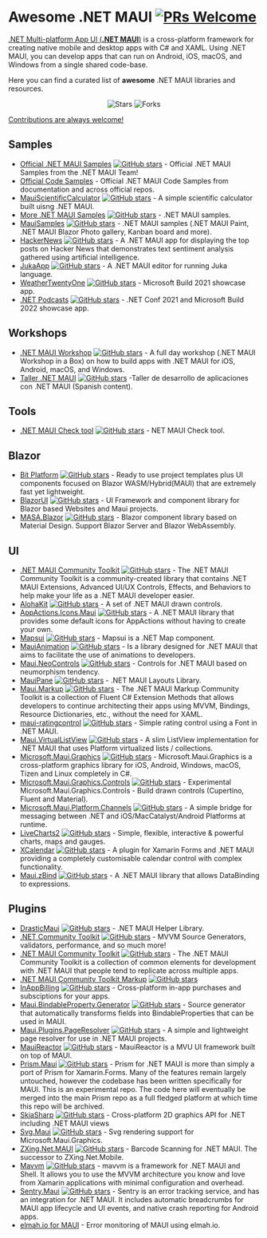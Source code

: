 # Awesome .NET MAUI [![PRs Welcome](https://img.shields.io/badge/PRs-welcome-brightgreen.svg?style=flat-square)](http://makeapullrequest.com)

[.NET Multi-platform App UI (**.NET MAUI**)](https://dot.net/maui) is a cross-platform framework for creating native mobile and desktop apps with C# and XAML. Using .NET MAUI, you can develop apps that can run on Android, iOS, macOS, and Windows from a single shared code-base.

Here you can find a curated list of **awesome** .NET MAUI libraries and resources.

<p align="center">
     <img alt="Stars" src="https://img.shields.io/github/stars/jsuarezruiz/awesome-dotnet-maui?style=flat-square&color=blue" />  
     <img alt="Forks" src="https://img.shields.io/github/forks/jsuarezruiz/awesome-dotnet-maui?style=flat-square&color=green" />
</p>

[Contributions are always welcome!](CONTRIBUTING.md)

## Samples

- [Official .NET MAUI Samples](https://github.com/dotnet/maui-samples) [![GitHub stars](https://img.shields.io/github/stars/dotnet/maui-samples?style=flat-square)](https://github.com/dotnet/maui-samples/stargazers) - Official .NET MAUI Samples from the .NET MAUI Team!
- [Official Code Samples](https://docs.microsoft.com/samples/browse/?expanded=dotnet&products=dotnet-maui) - Official .NET MAUI Code Samples from documentation and across official repos.
- [MauiScientificCalculator](https://github.com/naweed/MauiScientificCalculator) [![GitHub stars](https://img.shields.io/github/stars/naweed/MauiScientificCalculator?style=flat-square)](https://github.com/naweed/MauiScientificCalculator/stargazers) - A simple scientific calculator built uisng .NET MAUI.
- [More .NET MAUI Samples](https://github.com/jsuarezruiz/dotnet-maui-samples) [![GitHub stars](https://img.shields.io/github/stars/jsuarezruiz/dotnet-maui-samples?style=flat-square)](https://github.com/jsuarezruiz/dotnet-maui-samples/stargazers) - .NET MAUI samples.
- [MauiSamples](https://github.com/VladislavAntonyuk/MauiSamples) [![GitHub stars](https://img.shields.io/github/stars/VladislavAntonyuk/MauiSamples?style=flat-square)](https://github.com/VladislavAntonyuk/MauiSamples/stargazers) - .NET MAUI samples (.NET MAUI Paint, .NET MAUI Blazor Photo gallery, Kanban board and more).
- [HackerNews](https://github.com/brminnick/HackerNews) [![GitHub stars](https://img.shields.io/github/stars/brminnick/HackerNews?style=flat-square)](https://github.com/brminnick/HackerNews/stargazers) - A .NET MAUI app for displaying the top posts on Hacker News that demonstrates text sentiment analysis gathered using artificial intelligence.
- [JukaApp](https://github.com/jukaLang/jukaApp) [![GitHub stars](https://img.shields.io/github/stars/jukaLang/jukaApp?style=flat-square)](https://github.com/jukaLang/jukaApp/stargazers) - A .NET MAUI editor for running Juka language.
- [WeatherTwentyOne](https://github.com/davidortinau/WeatherTwentyOne/) [![GitHub stars](https://img.shields.io/github/stars/davidortinau/WeatherTwentyOne?style=flat-square)](https://github.com/davidortinau/WeatherTwentyOne/stargazers) - Microsoft Build 2021 showcase app.
- [.NET Podcasts](https://github.com/microsoft/dotnet-podcasts/) [![GitHub stars](https://img.shields.io/github/stars/microsoft/dotnet-podcasts?style=flat-square)](https://github.com/microsoft/dotnet-podcasts/stargazers) - .NET Conf 2021 and Microsoft Build 2022 showcase app.

## Workshops

- [.NET MAUI Workshop](https://github.com/dotnet-presentations/dotnet-maui-workshop) [![GitHub stars](https://img.shields.io/github/stars/dotnet-presentations/dotnet-maui-workshop?style=flat-square)](https://github.com/dotnet-presentations/dotnet-maui-workshop/stargazers) - A full day workshop (.NET MAUI Workshop in a Box) on how to build apps with .NET MAUI for iOS, Android, macOS, and Windows.
- [Taller .NET MAUI](https://github.com/jsuarezruiz/taller-dotnet-maui) [![GitHub stars](https://img.shields.io/github/stars/jsuarezruiz/taller-dotnet-maui?style=flat-square)](https://github.com/jsuarezruiz/taller-dotnet-maui/stargazers) -Taller de desarrollo de aplicaciones con .NET MAUI (Spanish content).

## Tools

- [.NET MAUI Check tool](https://github.com/Redth/dotnet-maui-check) [![GitHub stars](https://img.shields.io/github/stars/Redth/dotnet-maui-check?style=flat-square)](https://github.com/Redth/dotnet-maui-check/stargazers) - NET MAUI Check tool.

## Blazor

- [Bit Platform](https://github.com/bitfoundation/bitplatform) [![GitHub stars](https://img.shields.io/github/stars/bitfoundation/bitplatform?style=flat-square)](https://github.com/bitfoundation/bitplatform/stargazers) - Ready to use project templates plus UI components focused on Blazor WASM/Hybrid(MAUI) that are extremely fast yet lightweight.
- [BlazorUI](https://github.com/StoicDreams/BlazorUI) [![GitHub stars](https://img.shields.io/github/stars/StoicDreams/BlazorUI?style=flat-square)](https://github.com/StoicDreams/BlazorUI/stargazers) - UI Framework and component library for Blazor based Websites and Maui projects.
- [MASA.Blazor](https://github.com/BlazorComponent/MASA.Blazor) [![GitHub stars](https://img.shields.io/github/stars/BlazorComponent/MASA.Blazor?style=flat-square)](https://github.com/BlazorComponent/MASA.Blazor/stargazers) - Blazor component library based on Material Design. Support Blazor Server and Blazor WebAssembly.

## UI

- [.NET MAUI Community Toolkit](https://github.com/CommunityToolkit/Maui) [![GitHub stars](https://img.shields.io/github/stars/CommunityToolkit/Maui?style=flat-square)](https://github.com/CommunityToolkit/Maui/stargazers) - The .NET MAUI Community Toolkit is a community-created library that contains .NET MAUI Extensions, Advanced UI/UX Controls, Effects, and Behaviors to help make your life as a .NET MAUI developer easier. 
- [AlohaKit](https://github.com/jsuarezruiz/AlohaKit) [![GitHub stars](https://img.shields.io/github/stars/jsuarezruiz/AlohaKit?style=flat-square)](https://github.com/jsuarezruiz/AlohaKit/stargazers) - A set of .NET MAUI drawn controls.
- [AppActions.Icons.Maui](https://github.com/adenearnshaw/AppActions.Icons.Maui) [![GitHub stars](https://img.shields.io/github/stars/adenearnshaw/AppActions.Icons.Maui?style=flat-square)](https://github.adenearnshaw/AppActions.Icons.Maui/stargazers) - A .NET MAUI library that provides some default icons for AppActions without having to create your own.
- [Mapsui](https://github.com/Mapsui/Mapsui) [![GitHub stars](https://img.shields.io/github/stars/Mapsui/Mapsui?style=flat-square)](https://github.Mapsui/Mapsui/stargazers) - Mapsui is a .NET Map component.
- [MauiAnimation](https://github.com/jsuarezruiz/MauiAnimation) [![GitHub stars](https://img.shields.io/github/stars/jsuarezruiz/MauiAnimation?style=flat-square)](https://github.jsuarezruiz/MauiAnimation/stargazers) - Is a library designed for .NET MAUI that aims to facilitate the use of animations to developers.
- [Maui.NeoControls](https://github.com/felipebaltazar/Maui.NeoControls) [![GitHub stars](https://img.shields.io/github/stars/felipebaltazar/Maui.NeoControls?style=flat-square)](https://github.felipebaltazar/Maui.NeoControls/stargazers) - Controls for .NET MAUI based on neumorphism tendency.
- [MauiPane](https://github.com/jsuarezruiz/MauiPane) [![GitHub stars](https://img.shields.io/github/stars/jsuarezruiz/MauiPane?style=flat-square)](https://github.jsuarezruiz/MauiPane/stargazers) - .NET MAUI Layouts Library.
- [Maui.Markup](https://github.com/CommunityToolkit/Maui.Markup) [![GitHub stars](https://img.shields.io/github/stars/CommunityToolkit/Maui.Markup?style=flat-square)](https://github.CommunityToolkit/Maui.Markup/stargazers) - The .NET MAUI Markup Community Toolkit is a collection of Fluent C# Extension Methods that allows developers to continue architecting their apps using MVVM, Bindings, Resource Dictionaries, etc., without the need for XAML.
- [maui-ratingcontrol](https://github.com/tsjdev-apps/maui-ratingcontrol) [![GitHub stars](https://img.shields.io/github/stars/tsjdev-apps/maui-ratingcontrol?style=flat-square)](https://github.tsjdev-apps/maui-ratingcontrol/stargazers) - Simple rating control using a Font in .NET MAUI.
- [Maui.VirtualListView](https://github.com/Redth/Maui.VirtualListView) [![GitHub stars](https://img.shields.io/github/stars/Redth/Maui.VirtualListView?style=flat-square)](https://github.Redth/Maui.VirtualListView/stargazers) - A slim ListView implementation for .NET MAUI that uses Platform virtualized lists / collections.
- [Microsoft.Maui.Graphics](https://github.com/dotnet/Microsoft.Maui.Graphics) [![GitHub stars](https://img.shields.io/github/stars/dotnet/Microsoft.Maui.Graphics?style=flat-square)](https://github.dotnet/Microsoft.Maui.Graphics/stargazers) - Microsoft.Maui.Graphics is a cross-platform graphics library for iOS, Android, Windows, macOS, Tizen and Linux completely in C#.
- [Microsoft.Maui.Graphics.Controls](https://github.com/dotnet/Microsoft.Maui.Graphics.Controls) [![GitHub stars](https://img.shields.io/github/stars/dotnet/Microsoft.Maui.Graphics.Controls?style=flat-square)](https://github.com/dotnet/Microsoft.Maui.Graphics.Controls/stargazers) - Experimental Microsoft.Maui.Graphics.Controls - Build drawn controls (Cupertino, Fluent and Material).
- [Microsoft.Maui.Platform.Channels](https://github.com/Redth/Microsoft.Maui.Platform.Channels) [![GitHub stars](https://img.shields.io/github/stars/Redth/Microsoft.Maui.Platform.Channels?style=flat-square)](https://github.com/Redth/Microsoft.Maui.Platform.Channels/stargazers) - A simple bridge for messaging between .NET and iOS/MacCatalyst/Android Platforms at runtime.
- [LiveCharts2](https://github.com/beto-rodriguez/LiveCharts2) [![GitHub stars](https://img.shields.io/github/stars/beto-rodriguez/LiveCharts2?style=flat-square)](https://github.com/beto-rodriguez/LiveCharts2/stargazers) - Simple, flexible, interactive & powerful charts, maps and gauges.
- [XCalendar](https://github.com/ME-MarvinE/XCalendar) [![GitHub stars](https://img.shields.io/github/stars/ME-MarvinE/XCalendar?style=flat-square)](https://github.com/ME-MarvinE/XCalendar/stargazers) - A plugin for Xamarin Forms and .NET MAUI providing a completely customisable calendar control with complex functionality.
- [Maui.zBind](https://github.com/Keflon/FunctionZero.Maui.zBind) [![GitHub stars](https://img.shields.io/github/stars/Keflon/FunctionZero.Maui.zBind?style=flat-square)](https://github.com/Keflon/FunctionZero.Maui.zBind/stargazers) - A .NET MAUI library that allows DataBinding to expressions.

## Plugins

- [DrasticMaui](https://github.com/drasticactions/DrasticMaui) [![GitHub stars](https://img.shields.io/github/stars/drasticactions/DrasticMaui?style=flat-square)](https://github.com/drasticactions/DrasticMaui/stargazers) - .NET MAUI Helper Library.
- [.NET Community Toolkit](https://github.com/CommunityToolkit/dotnet) [![GitHub stars](https://img.shields.io/github/stars/CommunityToolkit/dotnet?style=flat-square)](https://github.com/CommunityToolkit/dotnet/stargazers) - MVVM Source Generators, validators, performance, and so much more!
- [.NET MAUI Community Toolkit](https://github.com/CommunityToolkit/Maui) [![GitHub stars](https://img.shields.io/github/stars/CommunityToolkit/Maui?style=flat-square)](https://github.com/CommunityToolkit/Maui/stargazers) - The .NET MAUI Community Toolkit is a collection of common elements for development with .NET MAUI that people tend to replicate across multiple apps. 
- [.NET MAUI Community Toolkit Markup](https://github.com/CommunityToolkit/Maui.Markup) [![GitHub stars](https://img.shields.io/github/stars/CommunityToolkit/Maui.Markup?style=flat-square)](https://github.com/CommunityToolkit/Maui.Markup/stargazers)
- [InAppBilling](https://github.com/jamesmontemagno/InAppBillingPlugin)  [![GitHub stars](https://img.shields.io/github/stars/jamesmontemagno/InAppBillingPlugin?style=flat-square)](https://github.com/jamesmontemagno/InAppBillingPlugin/stargazers) - Cross-platform in-app purchases and subsciptions for your apps.
- [Maui.BindableProperty.Generator](https://github.com/rrmanzano/maui-bindableproperty-generator) [![GitHub stars](https://img.shields.io/github/stars/rrmanzano/maui-bindableproperty-generator?style=flat-square)](https://github.com/rrmanzano/maui-bindableproperty-generator/stargazers) - Source generator that automatically transforms fields into BindableProperties that can be used in MAUI.
- [Maui.Plugins.PageResolver](https://github.com/matt-goldman/Maui.Plugins.PageResolver) [![GitHub stars](https://img.shields.io/github/stars/matt-goldman/Maui.Plugins.PageResolver?style=flat-square)](https://github.com/matt-goldman/Maui.Plugins.PageResolver/stargazers) - A simple and lightweight page resolver for use in .NET MAUI projects.
- [MauiReactor](https://github.com/adospace/reactorui-maui) [![GitHub stars](https://img.shields.io/github/stars/adospace/reactorui-maui?style=flat-square)](https://github.com/adospace/reactorui-maui/stargazers) - MauiReactor is a MVU UI framework built on top of MAUI.
- [Prism.Maui](https://github.com/dansiegel/Prism.Maui) [![GitHub stars](https://img.shields.io/github/stars/dansiegel/Prism.Maui?style=flat-square)](https://github.com/dansiegel/Prism.Maui/stargazers) - Prism for .NET MAUI is more than simply a port of Prism for Xamarin.Forms. Many of the features remain largely untouched, however the codebase has been written specifically for MAUI. This is an experimental repo. The code here will eventually be merged into the main Prism repo as a full fledged platform at which time this repo will be archived.
- [SkiaSharp](https://github.com/mono/SkiaSharp) [![GitHub stars](https://img.shields.io/github/stars/mono/SkiaSharp?style=flat-square)](https://github.com/mono/SkiaSharp/stargazers) - Cross-platform 2D graphics API for .NET including .NET MAUI views
- [Svg.Maui](https://github.com/wieslawsoltes/Svg.Maui) [![GitHub stars](https://img.shields.io/github/stars/wieslawsoltes/Svg.Maui?style=flat-square)](https://github.com/wieslawsoltes/Svg.Maui/stargazers) - Svg rendering support for Microsoft.Maui.Graphics.
- [ZXing.Net.MAUI](https://github.com/Redth/BigIslandBarcoding) [![GitHub stars](https://img.shields.io/github/stars/Redth/BigIslandBarcoding?style=flat-square)](https://github.com/Redth/BigIslandBarcoding/stargazers) - Barcode Scanning for .NET MAUI. The successor to ZXing.Net.Mobile.
- [Mavvm](https://github.com/vniehues/mavvm) [![GitHub stars](https://img.shields.io/github/stars/vniehues/mavvm?style=flat-square)](https://github.com/vniehues/mavvm/stargazers) - mavvm is a framework for .NET MAUI and Shell. It allows you to use the MVVM architecture you know and love from Xamarin applications with minimal configuration and overhead.
- [Sentry.Maui](https://sentry.io/for/dotnet-maui/) [![GitHub stars](https://img.shields.io/github/stars/getsentry/sentry-dotnet?style=flat-square)](https://github.com/getsentry/sentry-dotnet/stargazers) - Sentry is an error tracking service, and has an integration for .NET MAUI.  It includes automatic breadcrumbs for MAUI app lifecycle and UI events, and native crash reporting for Android apps.
- [elmah.io for MAUI](https://docs.elmah.io/logging-to-elmah-io-from-maui/) - Error monitoring of MAUI using elmah.io.
